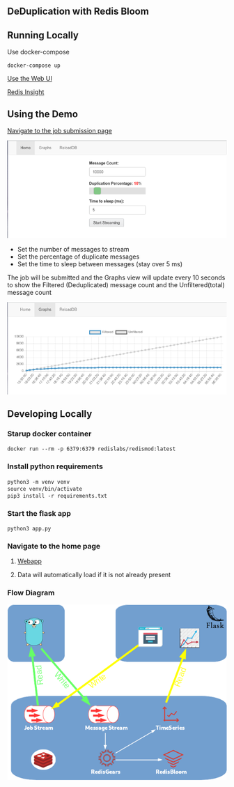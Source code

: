 ## DeDuplication with Redis Bloom

## Running Locally

Use docker-compose

```
docker-compose up
```

[Use the Web UI](http://localhost:5000)

[Redis Insight](http://localhost:8001)


## Using the Demo

[Navigate to the job submission page](http://localhost:5000)

![Diagram](docs/webform.png)

- Set the number of messages to stream
- Set the percentage of duplicate messages
- Set the time to sleep between messages (stay over 5 ms)

The job will be submitted and the Graphs view will update every 10 seconds to show the Filtered (Deduplicated) message count and the Unfiltered(total) message count

![Diagram](docs/webgraph.png)

## Developing Locally

### Starup docker container

```
docker run --rm -p 6379:6379 redislabs/redismod:latest
```


### Install python requirements

```
python3 -m venv venv
source venv/bin/activate
pip3 install -r requirements.txt
```

### Start the flask app

```
python3 app.py 
```

### Navigate to the home page

1) [Webapp](http://localhost:5000)

2) Data will automatically load  if it is not already present

### Flow Diagram
![Diagram](docs/demo-diagram.png)
